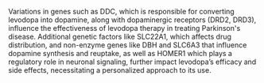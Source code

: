 Variations in genes such as DDC, which is responsible for converting levodopa into dopamine, along with dopaminergic receptors (DRD2, DRD3), influence the effectiveness of levodopa therapy in treating Parkinson's disease. Additional genetic factors like SLC22A1, which affects drug distribution, and non-enzyme genes like DBH and SLC6A3 that influence dopamine synthesis and reuptake, as well as HOMER1 which plays a regulatory role in neuronal signaling, further impact levodopa’s efficacy and side effects, necessitating a personalized approach to its use.